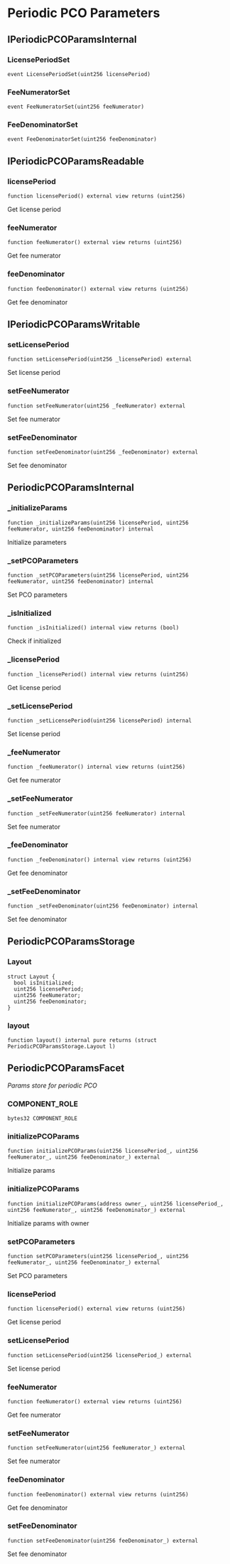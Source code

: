# Periodic PCO Parameters

## IPeriodicPCOParamsInternal

### LicensePeriodSet

```solidity
event LicensePeriodSet(uint256 licensePeriod)
```

### FeeNumeratorSet

```solidity
event FeeNumeratorSet(uint256 feeNumerator)
```

### FeeDenominatorSet

```solidity
event FeeDenominatorSet(uint256 feeDenominator)
```

## IPeriodicPCOParamsReadable

### licensePeriod

```solidity
function licensePeriod() external view returns (uint256)
```

Get license period

### feeNumerator

```solidity
function feeNumerator() external view returns (uint256)
```

Get fee numerator

### feeDenominator

```solidity
function feeDenominator() external view returns (uint256)
```

Get fee denominator

## IPeriodicPCOParamsWritable

### setLicensePeriod

```solidity
function setLicensePeriod(uint256 _licensePeriod) external
```

Set license period

### setFeeNumerator

```solidity
function setFeeNumerator(uint256 _feeNumerator) external
```

Set fee numerator

### setFeeDenominator

```solidity
function setFeeDenominator(uint256 _feeDenominator) external
```

Set fee denominator

## PeriodicPCOParamsInternal

### _initializeParams

```solidity
function _initializeParams(uint256 licensePeriod, uint256 feeNumerator, uint256 feeDenominator) internal
```

Initialize parameters

### _setPCOParameters

```solidity
function _setPCOParameters(uint256 licensePeriod, uint256 feeNumerator, uint256 feeDenominator) internal
```

Set PCO parameters

### _isInitialized

```solidity
function _isInitialized() internal view returns (bool)
```

Check if initialized

### _licensePeriod

```solidity
function _licensePeriod() internal view returns (uint256)
```

Get license period

### _setLicensePeriod

```solidity
function _setLicensePeriod(uint256 licensePeriod) internal
```

Set license period

### _feeNumerator

```solidity
function _feeNumerator() internal view returns (uint256)
```

Get fee numerator

### _setFeeNumerator

```solidity
function _setFeeNumerator(uint256 feeNumerator) internal
```

Set fee numerator

### _feeDenominator

```solidity
function _feeDenominator() internal view returns (uint256)
```

Get fee denominator

### _setFeeDenominator

```solidity
function _setFeeDenominator(uint256 feeDenominator) internal
```

Set fee denominator

## PeriodicPCOParamsStorage

### Layout

```solidity
struct Layout {
  bool isInitialized;
  uint256 licensePeriod;
  uint256 feeNumerator;
  uint256 feeDenominator;
}
```

### layout

```solidity
function layout() internal pure returns (struct PeriodicPCOParamsStorage.Layout l)
```

## PeriodicPCOParamsFacet

_Params store for periodic PCO_

### COMPONENT_ROLE

```solidity
bytes32 COMPONENT_ROLE
```

### initializePCOParams

```solidity
function initializePCOParams(uint256 licensePeriod_, uint256 feeNumerator_, uint256 feeDenominator_) external
```

Initialize params

### initializePCOParams

```solidity
function initializePCOParams(address owner_, uint256 licensePeriod_, uint256 feeNumerator_, uint256 feeDenominator_) external
```

Initialize params with owner

### setPCOParameters

```solidity
function setPCOParameters(uint256 licensePeriod_, uint256 feeNumerator_, uint256 feeDenominator_) external
```

Set PCO parameters

### licensePeriod

```solidity
function licensePeriod() external view returns (uint256)
```

Get license period

### setLicensePeriod

```solidity
function setLicensePeriod(uint256 licensePeriod_) external
```

Set license period

### feeNumerator

```solidity
function feeNumerator() external view returns (uint256)
```

Get fee numerator

### setFeeNumerator

```solidity
function setFeeNumerator(uint256 feeNumerator_) external
```

Set fee numerator

### feeDenominator

```solidity
function feeDenominator() external view returns (uint256)
```

Get fee denominator

### setFeeDenominator

```solidity
function setFeeDenominator(uint256 feeDenominator_) external
```

Set fee denominator